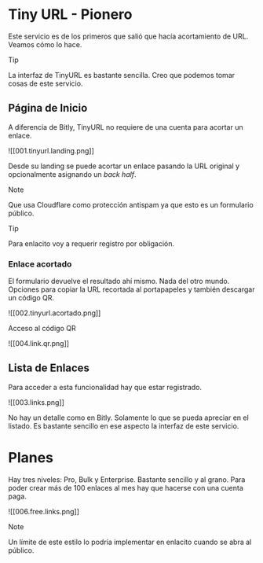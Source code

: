 # Tiny URL - Pionero

Este servicio es de los primeros que salió que hacía acortamiento de URL. Veamos cómo lo hace.

> [!Tip]
> La interfaz de TinyURL es bastante sencilla. Creo que podemos tomar cosas de este servicio. 

## Página de Inicio

A diferencia de Bitly, TinyURL no requiere de una cuenta para acortar un enlace.

![[001.tinyurl.landing.png]]

Desde su landing se puede acortar un enlace pasando la URL original y opcionalmente asignando un _back half_.

> [!Note]
> Que usa Cloudflare como protección antispam ya que esto es un formulario público.

> [!Tip]
> Para enlacito voy a requerir registro por obligación.

### Enlace acortado

El formulario devuelve el resultado ahí mismo. Nada del otro mundo. Opciones para copiar la URL recortada al portapapeles y también descargar un código QR.

![[002.tinyurl.acortado.png]]

Acceso al código QR

![[004.link.qr.png]]

## Lista de Enlaces

Para acceder a esta funcionalidad hay que estar registrado.

![[003.links.png]]

No hay un detalle como en Bitly. Solamente lo que se pueda apreciar en el listado. Es bastante sencillo en ese aspecto la interfaz de este servicio.

# Planes

Hay tres niveles: Pro, Bulk y Enterprise. Bastante sencillo y al grano. Para poder crear más de 100 enlaces al mes hay que hacerse con una cuenta paga.

![[006.free.links.png]]

> [!Note]
> Un límite de este estilo lo podría implementar en enlacito cuando se abra al público.

